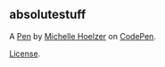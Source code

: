 absolutestuff
-------------


A [Pen](https://codepen.io/mhoelzer/pen/mxQJBN) by [Michelle Hoelzer](https://codepen.io/mhoelzer) on [CodePen](https://codepen.io).

[License](https://codepen.io/mhoelzer/pen/mxQJBN/license).